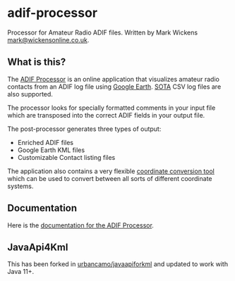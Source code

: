 # adif-processor
Processor for Amateur Radio ADIF files.
Written by Mark Wickens [mark@wickensonline.co.uk](mailto:"mark@wickensonline.co.uk").

## What is this?

The [ADIF Processor](https://www.adif.uk) is an online application
that visualizes amateur radio contacts from an ADIF log file using [Google Earth](https://earth.google.com).
[SOTA](https://www.sotadata.org.uk/en/) CSV log files are also supported.

The processor looks for specially formatted comments in your input file which are transposed into the
correct ADIF fields in your output file.

The post-processor generates three types of output:
  - Enriched ADIF files
  - Google Earth KML files  
  - Customizable Contact listing files

The application also contains a very flexible [coordinate conversion tool](https://www.adif.uk/coord) 
which can be used to convert between all sorts of different coordinate systems.

## Documentation

Here is the [documentation for the ADIF Processor](https://urbancamo.github.io/adif-processor/adif-processor).

## JavaApi4Kml

This has been forked in [urbancamo/javaapiforkml](https://github.com/urbancamo/javaapiforkml) and updated to
work with Java 11+.